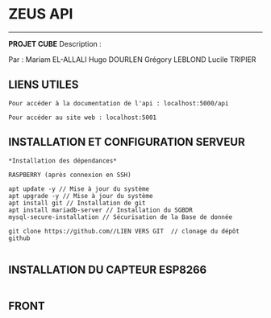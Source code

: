 # ZEUS API
---
**PROJET CUBE**
Description :



Par :
Mariam EL-ALLALI
Hugo DOURLEN
Grégory LEBLOND
Lucile TRIPIER

## LIENS UTILES 
```
Pour accéder à la documentation de l'api : localhost:5000/api 

Pour accéder au site web : localhost:5001

```


## INSTALLATION ET CONFIGURATION SERVEUR 

```
*Installation des dépendances* 

RASPBERRY (après connexion en SSH)

apt update -y // Mise à jour du système
apt upgrade -y // Mise à jour du système
apt install git // Installation de git
apt install mariadb-server // Installation du SGBDR
mysql-secure-installation // Sécurisation de la Base de donnée

git clone https://github.com//LIEN VERS GIT  // clonage du dépôt github


```

## INSTALLATION DU CAPTEUR ESP8266

```

```

## FRONT

